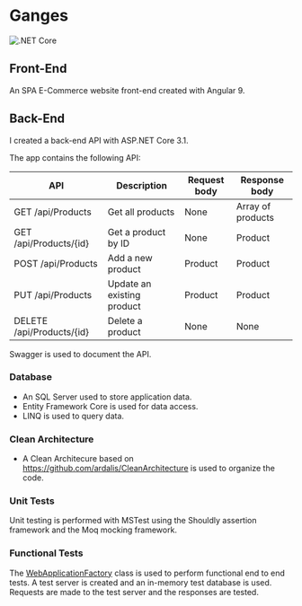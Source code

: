 # Ganges

![.NET Core](https://github.com/gchurch/Ganges/workflows/.NET%20Core/badge.svg?branch=master)

## Front-End

An SPA E-Commerce website front-end created with Angular 9.


## Back-End

I created a back-end API with ASP.NET Core 3.1.

The app contains the following API:

| API                       | Description                | Request body | Response body     |
| ------------------------- | -------------------------- | ------------ | ----------------- |
| GET /api/Products         | Get all products           | None         | Array of products |
| GET /api/Products/{id}    | Get a product by ID        | None         | Product           |
| POST /api/Products        | Add a new product          | Product      | Product           |
| PUT /api/Products         | Update an existing product | Product      | Product           |
| DELETE /api/Products/{id} | Delete a product           | None         | None              |

Swagger is used to document the API.

### Database

- An SQL Server used to store application data.
- Entity Framework Core is used for data access.
- LINQ is used to query data.

### Clean Architecture

- A Clean Architecure based on https://github.com/ardalis/CleanArchitecture is used to organize the code.

### Unit Tests

Unit testing is performed with MSTest using the Shouldly assertion framework and the Moq mocking framework.

### Functional Tests

The [WebApplicationFactory](https://docs.microsoft.com/en-us/dotnet/api/microsoft.aspnetcore.mvc.testing.webapplicationfactory-1?view=aspnetcore-3.0) class is used to perform functional end to end tests. A test server is created and an in-memory test database is used. Requests are made to the test server and the responses are tested.
